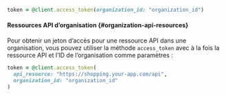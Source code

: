 ```ruby
token = @client.access_token(organization_id: "organization_id")
```

#### Ressources API d’organisation {#organization-api-resources}

Pour obtenir un jeton d’accès pour une ressource API dans une organisation, vous pouvez utiliser la méthode `access_token` avec à la fois la ressource API et l’ID de l’organisation comme paramètres :

```ruby
token = @client.access_token(
  api_resource: "https://shopping.your-app.com/api",
  organization_id: "organization_id"
)
```

